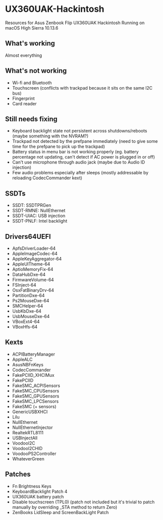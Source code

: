 # UX360UAK-Hackintosh
Resources for Asus Zenbook Flip UX360UAK Hackintosh
Running on macOS High Sierra 10.13.6

## What's working
Almost everything

## What's not working
- Wi-fi and Bluetooth
- Touchscreen (conflicts with trackpad because it sits on the same I2C bus)
- Fingerprint
- Card reader

## Still needs fixing
- Keyboard backlight state not persistent across shutdowns/reboots (maybe something with the NVRAM?)
- Trackpad not detected by the prefpane immediately (need to give some time for the prefpane to pick up the trackpad)
- Battery status in menu bar is not working properly (eg. battery percentage not updating, can't detect if AC power is plugged in or off)
- Can't use microphone through audio jack (maybe due to Audio ID injection)
- Few audio problems especially after sleeps (mostly addressable by reloading CodecCommander kext)

## SSDTs
- SSDT: SSDTPRGen
- SSDT-RMNE: NullEthernet
- SSDT-UIAC: USB injection
- SSDT-PNLF: Intel backlight

## Drivers64UEFI
- ApfsDriverLoader-64
- AppleImageCodec-64
- AppleKeyAggregator-64
- AppleUITheme-64
- AptioMemoryFix-64
- DataHubDxe-64
- FirmwareVolume-64
- FSInject-64
- OsxFatBinaryDrv-64
- PartitionDxe-64
- Ps2MouseDxe-64
- SMCHelper-64
- UsbKbDxe-64
- UsbMouseDxe-64
- VBoxExt4-64
- VBoxHfs-64

## Kexts
- ACPIBatteryManager
- AppleALC
- AsusNBFnKeys
- CodecCommander
- FakePCIID_XHCIMux
- FakePCIID
- FakeSMC_ACPISensors
- FakeSMC_CPUSensors
- FakeSMC_GPUSensors
- FakeSMC_LPCSensors
- FakeSMC (+ sensors)
- GenericUSBXHCI
- Lilu
- NullEthernet
- NullEthernetInjector
- RealtekRTL8111
- USBInjectAll
- VoodooI2C
- VoodooI2CHID
- VoodooPS2Controller
- WhateverGreen

## Patches
- Fn Brightness Keys
- KeyboardBacklight Patch 4
- UX360UAK battery patch
- Disable touchscreen (TPL0) (patch not included but it's trivial to patch manually by overriding \_STA method to return Zero)
- ZenBooks LidSleep and ScreenBackLight Patch